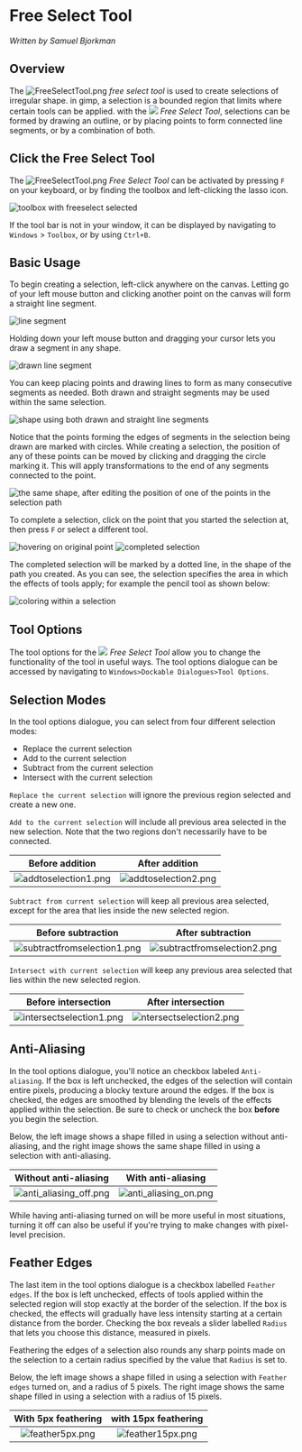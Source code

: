 # Free Select Tool

*Written by Samuel Bjorkman*

## Overview

The ![FreeSelectTool.png](../images/FreeSelectTool.png) *free select tool* is used to create selections of irregular shape. in gimp, a selection is a bounded region that limits where certain tools can be applied. with the ![](../images/FreeSelectTool.png) *Free Select Tool*, selections can be formed by drawing an outline, or by placing points to form connected line segments, or by a combination of both. 


## Click the Free Select Tool

The ![FreeSelectTool.png](../images/FreeSelectTool.png) *Free Select Tool* can be activated by pressing `F` on your keyboard, or by finding the toolbox and left-clicking the lasso icon.

![toolbox with freeselect selected](../images/lassoicon.png)

If the tool bar is not in your window, it can be displayed by navigating to `Windows` > `Toolbox`, or by using `Ctrl+B`. 

## Basic Usage

To begin creating a selection, left-click anywhere on the canvas. Letting go of your left mouse button and clicking another point on the canvas will form a straight line segment.

![line segment](../images/linesegment.png)

 Holding down your left mouse button and dragging your cursor lets you draw a segment in any shape. 

![drawn line segment](../images/drawnsegment.png)

You can keep placing points and drawing lines to form as many consecutive segments as needed. Both drawn and straight segments may be used within the same selection.

![shape using both drawn and straight line segments](../images/straightanddrawnsegments.png)

Notice that the points forming the edges of segments in the selection being drawn are marked with circles. While creating a selection, the position of any of these points can be moved by clicking and dragging the circle marking it. This will apply transformations to the end of any segments connected to the point.

![the same shape, after editing the position of one of the points in the selection path](../images/transformedsegments.png)

To complete a selection, click on the point that you started the selection at, then press `F` or select a different tool.

![hovering on original point](../images/hoveronoriginalpoint.png)
![completed selection](../images/complete%20selection.png)

The completed selection will be marked by a dotted line, in the shape of the path you created. As you can see, the selection specifies the area in which the effects of tools apply; for example the pencil tool as shown below:

![coloring within a selection](../images/coloring%20in%20selection.png)

## Tool Options

The tool options for the ![](../images/FreeSelectTool.png) *Free Select Tool* allow you to change the functionality of the tool in useful ways. The tool options dialogue can be accessed by navigating to `Windows>Dockable Dialogues>Tool Options`. 

## Selection Modes

In the tool options dialogue, you can select from four different selection modes:

- Replace the current selection
- Add to the current selection
- Subtract from the current selection
- Intersect with the current selection

`Replace the current selection` will ignore the previous region selected and create a new one.

`Add to the current selection` will include all previous area selected in the new selection. Note that the two regions don't necessarily have to be connected.

| Before addition | After addition |
|:---:|:---:|
| ![addtoselection1.png](../images/addtoselection1.png) | ![addtoselection2.png](../images/addtoselection2.png) |

`Subtract from current selection` will keep all previous area selected, except for the area that lies inside the new selected region.

| Before subtraction | After subtraction |
|:---:|:---:|
| ![subtractfromselection1.png](../images/subtractfromselection1.png) | ![subtractfromselection2.png](../images/subtractfromselection2.png) |

`Intersect with current selection` will keep any previous area selected that lies within the new selected region.

| Before intersection | After intersection |
|:---:|:---:|
| ![intersectselection1.png](../images/intersectselection1.png) |  ![ntersectselection2.png](../images/intersectselection2.png) |


## Anti-Aliasing

In the tool options dialogue, you'll notice an checkbox labeled `Anti-aliasing`. If the box is left unchecked, the edges of the selection will contain entire pixels, producing a blocky texture around the edges. If the box is checked, the edges are smoothed by blending the levels of the effects applied within the selection. Be sure to check or uncheck the box **before** you begin the selection.

Below, the left image shows a shape filled in using a selection without anti-aliasing, and the right image shows the same shape filled in using a selection with anti-aliasing.

| Without anti-aliasing | With anti-aliasing |
|:---:|:---:|
| ![anti_aliasing_off.png](../images/anti_aliasing_off.png) | ![anti_aliasing_on.png](../images/anti_aliasing_on.png) |

While having anti-aliasing turned on will be more useful in most situations, turning it off can also be useful if you're trying to make changes with pixel-level precision.


## Feather Edges

The last item in the tool options dialogue is a checkbox labelled `Feather edges`. If the box is left unchecked, effects of tools applied within the selected region will stop exactly at the border of the selection. If the box is checked, the effects will gradually have less intensity starting at a certain distance from the border. Checking the box reveals a slider labelled `Radius` that lets you choose this distance, measured in pixels.

Feathering the edges of a selection also rounds any sharp points made on the selection to a certain radius specified by the value that `Radius` is set to.

Below, the left image shows a shape filled in using a selection with `Feather edges` turned on, and a radius of 5 pixels. The right image shows the same shape filled in using a selection with a radius of 15 pixels.

| With 5px feathering | with 15px feathering |
|:---:|:---:|
| ![feather5px.png](../images/feather5px.png) | ![feather15px.png](../images/feather15px.png) |
